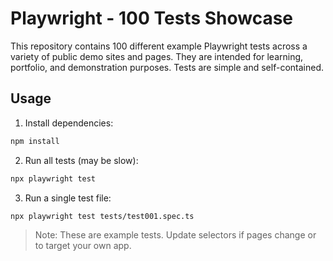 # Playwright - 100 Tests Showcase

This repository contains 100 different example Playwright tests across a variety of public demo sites and pages.
They are intended for learning, portfolio, and demonstration purposes. Tests are simple and self-contained.

## Usage

1. Install dependencies:
```bash
npm install
```

2. Run all tests (may be slow):
```bash
npx playwright test
```

3. Run a single test file:
```bash
npx playwright test tests/test001.spec.ts
```

> Note: These are example tests. Update selectors if pages change or to target your own app.
